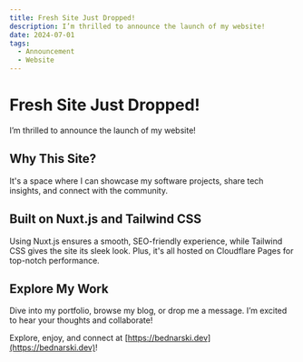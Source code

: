 ```yaml
---
title: Fresh Site Just Dropped!
description: I’m thrilled to announce the launch of my website!
date: 2024-07-01
tags:
  - Announcement
  - Website
---
```


# Fresh Site Just Dropped!

I’m thrilled to announce the launch of my website!

## Why This Site?

It's a space where I can showcase my software projects, share tech insights, and connect with the community.

## Built on Nuxt.js and Tailwind CSS

Using Nuxt.js ensures a smooth, SEO-friendly experience, while Tailwind CSS gives the site its sleek look. Plus, it's all hosted on Cloudflare Pages for top-notch performance.

## Explore My Work

Dive into my portfolio, browse my blog, or drop me a message. I’m excited to hear your thoughts and collaborate!

Explore, enjoy, and connect at [https://bednarski.dev](https://bednarski.dev)!
